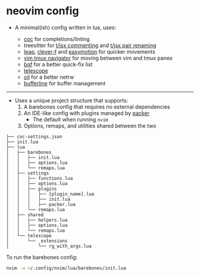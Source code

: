 # neovim config

- A minimal(ish) config written in lua, uses:

  - [coc](https://github.com/neoclide/coc.nvim) for completions/linting
  - treesitter for [t/jsx commenting](https://github.com/JoosepAlviste/nvim-ts-context-commentstring) and
    [t/jsx pair renaming](https://github.com/windwp/nvim-ts-autotag)
  - [leap](https://github.com/ggandor/leap.nvim), [clever-f](https://github.com/rhysd/clever-f.vim) and
    [easymotion](https://github.com/easymotion/vim-easymotion) for quicker movements
  - [vim tmux navigator](https://github.com/christoomey/vim-tmux-navigator) for moving between vim and tmux panes
  - [bqf](https://github.com/kevinhwang91/nvim-bqf) for a better quick-fix list
  - [telescope](https://github.com/nvim-telescope/telescope.nvim)
  - [oil](https://github.com/stevearc/oil.nvim) for a better netrw
  - [bufferline](https://github.com/akinsho/bufferline.nvim) for buffer management

---

- Uses a unique project structure that supports:
  1. A barebones config that requires no external dependencies
  2. An IDE-like config with plugins managed by [packer](https://github.com/wbthomason/packer.nvim)
     - The default when running `nvim`
  3. Options, remaps, and utilities shared between the two

```
├── coc-settings.json
├── init.lua
├── lua
│   ├── barebones
│   │   ├── init.lua
│   │   ├── options.lua
│   │   └── remaps.lua
│   ├── settings
│   │   ├── functions.lua
│   │   ├── options.lua
│   │   ├── plugins
│   │   │   ├── [plugin_name].lua
│   │   │   ├── init.lua
│   │   │   ├── packer.lua
│   │   └── remaps.lua
│   ├── shared
│   │   ├── helpers.lua
│   │   ├── options.lua
│   │   └── remaps.lua
│   └── telescope
│       └── _extensions
│           └── rg_with_args.lua
```

To run the barebones config:

```bash
nvim -u ~/.config/nvim/lua/barebones/init.lua
```
